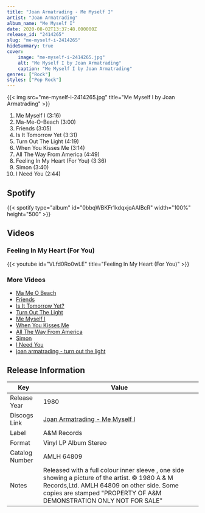 ```yaml
---
title: "Joan Armatrading - Me Myself I"
artist: "Joan Armatrading"
album_name: "Me Myself I"
date: 2020-08-02T13:37:48.000000Z
release_id: "2414265"
slug: "me-myself-i-2414265"
hideSummary: true
cover:
    image: "me-myself-i-2414265.jpg"
    alt: "Me Myself I by Joan Armatrading"
    caption: "Me Myself I by Joan Armatrading"
genres: ["Rock"]
styles: ["Pop Rock"]
---
```


{{< img src="me-myself-i-2414265.jpg" title="Me Myself I by Joan Armatrading" >}}

<!-- section break -->

1. Me Myself I (3:16)
2. Ma-Me-O-Beach (3:00)
3. Friends (3:05)
4. Is It Tomorrow Yet (3:31)
5. Turn Out The Light (4:19)
6. When You Kisses Me (3:14)
7. All The Way From America (4:49)
8. Feeling In My Heart (For You) (3:36)
9. Simon (3:40)
10. I Need You (2:44)

<!-- section break -->


## Spotify
{{< spotify type="album" id="0bbqWBKFr1kdqxjoAAIBcR" width="100%" height="500" >}}



## Videos
### Feeling In My Heart (For You)
{{< youtube id="VLfd0Ro0wLE" title="Feeling In My Heart (For You)" >}}<br>

### More Videos

- [Ma Me O Beach](https://www.youtube.com/watch?v=K-tf2qFtNFU)
- [Friends](https://www.youtube.com/watch?v=hF1wTxW7VKM)
- [Is It Tomorrow Yet?](https://www.youtube.com/watch?v=41VgElN01lo)
- [Turn Out The Light](https://www.youtube.com/watch?v=wg1lJrl3F9Q)
- [Me Myself I](https://www.youtube.com/watch?v=Ibds7i_jLWw)
- [When You Kisses Me](https://www.youtube.com/watch?v=RLAcUsTMxso)
- [All The Way From America](https://www.youtube.com/watch?v=btn3JKLJysc)
- [Simon](https://www.youtube.com/watch?v=gaa_RPDW958)
- [I Need You](https://www.youtube.com/watch?v=9zsuwzoxfDU)
- [joan armatrading - turn out the light](https://www.youtube.com/watch?v=UL99gk3ELvc)


## Release Information
|  Key           | Value                                                |
| ---------------| ---------------------------------------------------- |
| Release Year   | 1980                                   |
| Discogs Link   | [Joan Armatrading - Me Myself I](https://www.discogs.com/release/2414265-Joan-Armatrading-Me-Myself-I) |
| Label          | A&M Records |
| Format         | Vinyl LP Album Stereo |
| Catalog Number | AMLH 64809 |
| Notes | Released with a full colour inner sleeve , one side showing a picture of the artist. © 1980 A & M Records,Ltd. AMLH 64809 on other side.  Some copies are stamped "PROPERTY OF A&M DEMONSTRATION ONLY NOT FOR SALE"  |